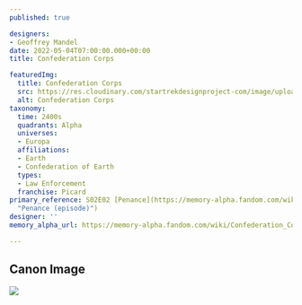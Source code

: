 ```yaml
---
published: true

designers:
- Geoffrey Mandel
date: 2022-05-04T07:00:00.000+00:00
title: Confederation Corps

featuredImg:
  title: Confederation Corps
  src: https://res.cloudinary.com/startrekdesignproject-com/image/upload/v1651693643/Confederation-Corps.png
  alt: Confederation Corps
taxonomy:
  time: 2400s
  quadrants: Alpha
  universes:
  - Europa
  affiliations:
  - Earth
  - Confederation of Earth
  types:
  - Law Enforcement
  franchise: Picard
primary_reference: S02E02 [Penance](https://memory-alpha.fandom.com/wiki/Penance_(episode)
  "Penance (episode)")
designer: ''
memory_alpha_url: https://memory-alpha.fandom.com/wiki/Confederation_Corps?so=search

---
```

## Canon Image

![](https://res.cloudinary.com/startrekdesignproject-com/image/upload/v1651693643/Confederation-Corps-and-Banner_PIC-2x2.jpg)